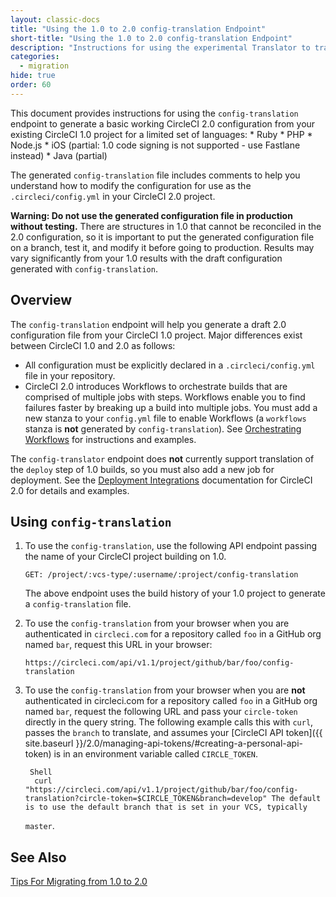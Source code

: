 ```yaml
---
layout: classic-docs
title: "Using the 1.0 to 2.0 config-translation Endpoint"
short-title: "Using the 1.0 to 2.0 config-translation Endpoint"
description: "Instructions for using the experimental Translator to translate CircleCI 1.0 configuration to the 2.0 format."
categories:
  - migration
hide: true
order: 60
---
```

This document provides instructions for using the `config-translation` endpoint to generate a basic working CircleCI 2.0 configuration from your existing CircleCI 1.0 project for a limited set of languages: * Ruby * PHP * Node.js * iOS (partial: 1.0 code signing is not supported - use Fastlane instead) * Java (partial)

The generated `config-translation` file includes comments to help you understand how to modify the configuration for use as the `.circleci/config.yml` in your CircleCI 2.0 project.

**Warning: Do not use the generated configuration file in production without testing.** There are structures in 1.0 that cannot be reconciled in the 2.0 configuration, so it is important to put the generated configuration file on a branch, test it, and modify it before going to production. Results may vary significantly from your 1.0 results with the draft configuration generated with `config-translation`.

## Overview

The `config-translation` endpoint will help you generate a draft 2.0 configuration file from your CircleCI 1.0 project. Major differences exist between CircleCI 1.0 and 2.0 as follows:

* All configuration must be explicitly declared in a `.circleci/config.yml` file in your repository.
* CircleCI 2.0 introduces Workflows to orchestrate builds that are comprised of multiple jobs with steps. Workflows enable you to find failures faster by breaking up a build into multiple jobs. You must add a new stanza to your `config.yml` file to enable Workflows (a `workflows` stanza is **not** generated by `config-translation`). See [Orchestrating Workflows]({{site.baseurl}}/2.0/workflows/) for instructions and examples.

The `config-translator` endpoint does **not** currently support translation of the `deploy` step of 1.0 builds, so you must also add a new job for deployment. See the [Deployment Integrations]({{site.baseurl}}/2.0/deployment-integrations/) documentation for CircleCI 2.0 for details and examples.

## Using `config-translation`

1. To use the `config-translation`, use the following API endpoint passing the name of your CircleCI project building on 1.0.
    
    `GET: /project/:vcs-type/:username/:project/config-translation`
    
    The above endpoint uses the build history of your 1.0 project to generate a `config-translation` file.

2. To use the `config-translation` from your browser when you are authenticated in `circleci.com` for a repository called `foo` in a GitHub org named `bar`, request this URL in your browser:
    
    `https://circleci.com/api/v1.1/project/github/bar/foo/config-translation`

3. To use the `config-translation` from your browser when you are **not** authenticated in circleci.com for a repository called `foo` in a GitHub org named `bar`, request the following URL and pass your `circle-token` directly in the query string. The following example calls this with `curl`, passes the `branch` to translate, and assumes your [CircleCI API token]({{ site.baseurl }}/2.0/managing-api-tokens/#creating-a-personal-api-token) is in an environment variable called `CIRCLE_TOKEN`.
    
        Shell
         curl "https://circleci.com/api/v1.1/project/github/bar/foo/config-translation?circle-token=$CIRCLE_TOKEN&branch=develop" The default is to use the default branch that is set in your VCS, typically 
    
    `master`.

## See Also

[Tips For Migrating from 1.0 to 2.0]({{site.baseurl}}/2.0/migration/)